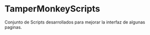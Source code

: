 # TamperMonkeyScripts
Conjunto de Scripts desarrollados para mejorar la interfaz de algunas paginas.

